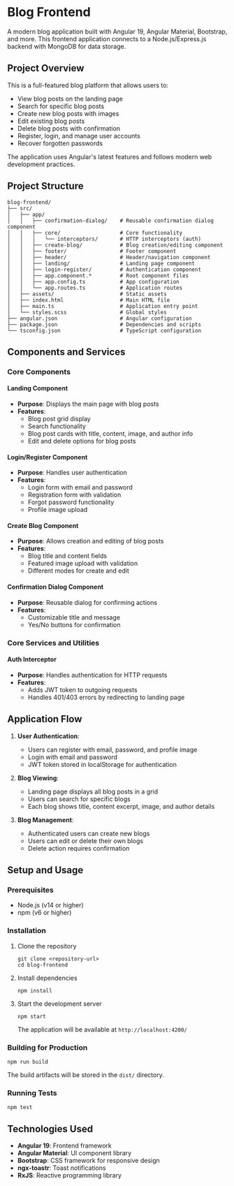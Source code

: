 # Blog Frontend

A modern blog application built with Angular 19, Angular Material, Bootstrap, and more. This frontend application connects to a Node.js/Express.js backend with MongoDB for data storage.

## Project Overview

This is a full-featured blog platform that allows users to:
- View blog posts on the landing page
- Search for specific blog posts
- Create new blog posts with images
- Edit existing blog posts
- Delete blog posts with confirmation
- Register, login, and manage user accounts
- Recover forgotten passwords

The application uses Angular's latest features and follows modern web development practices.

## Project Structure

```
blog-frontend/
├── src/
│   ├── app/
│   │   ├── confirmation-dialog/    # Reusable confirmation dialog component
│   │   ├── core/                   # Core functionality
│   │   │   └── interceptors/       # HTTP interceptors (auth)
│   │   ├── create-blog/            # Blog creation/editing component
│   │   ├── footer/                 # Footer component
│   │   ├── header/                 # Header/navigation component
│   │   ├── landing/                # Landing page component
│   │   ├── login-register/         # Authentication component
│   │   ├── app.component.*         # Root component files
│   │   ├── app.config.ts           # App configuration
│   │   └── app.routes.ts           # Application routes
│   ├── assets/                     # Static assets
│   ├── index.html                  # Main HTML file
│   ├── main.ts                     # Application entry point
│   └── styles.scss                 # Global styles
├── angular.json                    # Angular configuration
├── package.json                    # Dependencies and scripts
└── tsconfig.json                   # TypeScript configuration
```

## Components and Services

### Core Components

#### Landing Component
- **Purpose**: Displays the main page with blog posts
- **Features**:
  - Blog post grid display
  - Search functionality
  - Blog post cards with title, content, image, and author info
  - Edit and delete options for blog posts

#### Login/Register Component
- **Purpose**: Handles user authentication
- **Features**:
  - Login form with email and password
  - Registration form with validation
  - Forgot password functionality
  - Profile image upload

#### Create Blog Component
- **Purpose**: Allows creation and editing of blog posts
- **Features**:
  - Blog title and content fields
  - Featured image upload with validation
  - Different modes for create and edit

#### Confirmation Dialog Component
- **Purpose**: Reusable dialog for confirming actions
- **Features**:
  - Customizable title and message
  - Yes/No buttons for confirmation

### Core Services and Utilities

#### Auth Interceptor
- **Purpose**: Handles authentication for HTTP requests
- **Features**:
  - Adds JWT token to outgoing requests
  - Handles 401/403 errors by redirecting to landing page

## Application Flow

1. **User Authentication**:
   - Users can register with email, password, and profile image
   - Login with email and password
   - JWT token stored in localStorage for authentication

2. **Blog Viewing**:
   - Landing page displays all blog posts in a grid
   - Users can search for specific blogs
   - Each blog shows title, content excerpt, image, and author details

3. **Blog Management**:
   - Authenticated users can create new blogs
   - Users can edit or delete their own blogs
   - Delete action requires confirmation

## Setup and Usage

### Prerequisites
- Node.js (v14 or higher)
- npm (v6 or higher)

### Installation
1. Clone the repository
   ```
   git clone <repository-url>
   cd blog-frontend
   ```

2. Install dependencies
   ```
   npm install
   ```

3. Start the development server
   ```
   npm start
   ```
   The application will be available at `http://localhost:4200/`

### Building for Production
```
npm run build
```
The build artifacts will be stored in the `dist/` directory.

### Running Tests
```
npm test
```

## Technologies Used

- **Angular 19**: Frontend framework
- **Angular Material**: UI component library
- **Bootstrap**: CSS framework for responsive design
- **ngx-toastr**: Toast notifications
- **RxJS**: Reactive programming library
